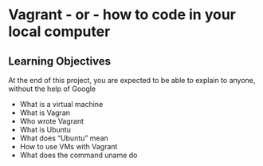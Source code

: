 # Vagrant - or - how to code in your local computer
## Learning Objectives
At the end of this project, you are expected to be able to explain to anyone, without the help of Google

* What is a virtual machine
* What is Vagran
* Who wrote Vagrant
* What is Ubuntu
* What does “Ubuntu” mean
* How to use VMs with Vagrant
* What does the command uname do

